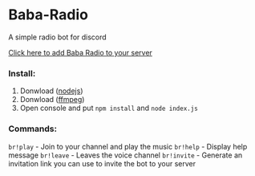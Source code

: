 # Baba-Radio
A simple radio bot for discord

[Click here to add Baba Radio to your server](https://discordapp.com/oauth2/authorize?&client_id=321784105119514625&scope=bot&permissions=470019135)

### Install:
1. Donwload ([nodejs](https://nodejs.org/es/))
2. Donwload ([ffmpeg](https://ffmpeg.org/))
3. Open console and put `npm install` and `node index.js`

### Commands:
`br!play` - Join to your channel and play the music
`br!help` - Display help message
`br!leave` - Leaves the voice channel
`br!invite` - Generate an invitation link you can use to invite the bot to your server
